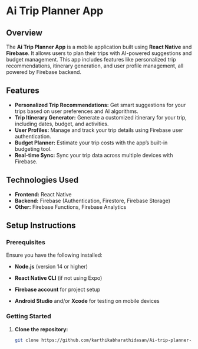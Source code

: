 # Ai Trip Planner App

## Overview
The **Ai Trip Planner App** is a mobile application built using **React Native** and **Firebase**. It allows users to plan their trips with AI-powered suggestions and budget management. This app includes features like personalized trip recommendations, itinerary generation, and user profile management, all powered by Firebase backend.

## Features
- **Personalized Trip Recommendations:** Get smart suggestions for your trips based on user preferences and AI algorithms.
- **Trip Itinerary Generator:** Generate a customized itinerary for your trip, including dates, budget, and activities.
- **User Profiles:** Manage and track your trip details using Firebase user authentication.
- **Budget Planner:** Estimate your trip costs with the app’s built-in budgeting tool.
- **Real-time Sync:** Sync your trip data across multiple devices with Firebase.

## Technologies Used
- **Frontend:** React Native
- **Backend:** Firebase (Authentication, Firestore, Firebase Storage)
- **Other:** Firebase Functions, Firebase Analytics

## Setup Instructions

### Prerequisites
Ensure you have the following installed:
- **Node.js** (version 14 or higher)
- **React Native CLI** (if not using Expo)

- **Firebase account** for project setup
- **Android Studio** and/or **Xcode** for testing on mobile devices

### Getting Started

1. **Clone the repository:**
   ```bash
   git clone https://github.com/karthikabharathidasan/Ai-trip-planner-App.git
